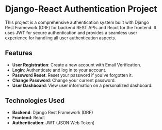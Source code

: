 # Django-React Authentication Project

This project is a comprehensive authentication system built with Django Rest Framework (DRF) for backend REST APIs and React for the frontend. It uses JWT for secure authentication and provides a seamless user experience for handling all user authentication aspects.

## Features

- **User Registration**: Create a new account with Email Verification.
- **Login**: Authenticate and log in to your account.
- **Password Reset**: Reset your password if you've forgotten it.
- **Change Password**: Change your current password.
- **User Dashboard**: View user information on a personalized dashboard.

## Technologies Used

- **Backend**: Django Rest Framework (DRF)
- **Frontend**: React
- **Authentication**: JWT (JSON Web Token)
